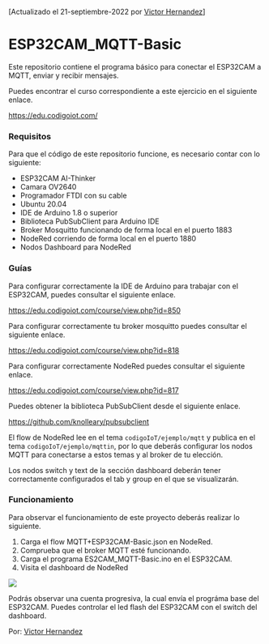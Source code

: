 [Actualizado el 21-septiembre-2022 por [Victor Hernandez](https://github.com/Vikmonsi)]

# ESP32CAM_MQTT-Basic
Este repositorio contiene el programa básico para conectar el ESP32CAM a MQTT, enviar y recibir mensajes.

Puedes encontrar el curso correspondiente a este ejercicio en el siguiente enlace.

https://edu.codigoiot.com/

### Requisitos
Para que el código de este repositorio funcione, es necesario contar con lo siguiente:

- ESP32CAM AI-Thinker
- Camara OV2640
- Programador FTDI con su cable
- Ubuntu 20.04
- IDE de Arduino 1.8 o superior
- Biblioteca PubSubClient para Arduino IDE
- Broker Mosquitto funcionando de forma local en el puerto 1883
- NodeRed corriendo de forma local en el puerto 1880
- Nodos Dashboard para NodeRed

### Guías
Para configurar correctamente la IDE de Arduino para trabajar con el ESP32CAM, puedes consultar el siguiente enlace.

https://edu.codigoiot.com/course/view.php?id=850

Para configurar correctamente tu broker mosquitto puedes consultar el siguiente enlace.

https://edu.codigoiot.com/course/view.php?id=818

Para configurar correctamente NodeRed puedes consultar el siguiente enlace.

https://edu.codigoiot.com/course/view.php?id=817

Puedes obtener la biblioteca PubSubClient desde el siguiente enlace.

https://github.com/knolleary/pubsubclient

El flow de NodeRed lee en el tema `codigoIoT/ejemplo/mqtt` y publica en el tema `codigoIoT/ejemplo/mqttin`, por lo que deberás configurar los nodos MQTT para conectarse a estos temas y al broker de tu elección.

Los nodos switch y text de la sección dashboard deberán tener correctamente configurados el tab y group en el que se visualizarán.

### Funcionamiento

Para observar el funcionamiento de este proyecto deberás realizar lo siguiente.

1. Carga el flow MQTT+ESP32CAM-Basic.json en NodeRed.
2. Comprueba que el broker MQTT esté funcionando.
3. Carga el programa ES2CAM_MQTT-Basic.ino en el ESP32CAM.
4. Visita el dashboard de NodeRed

![](https://github.com/codigo-iot/ESP32CAM_MQTT-Basic/blob/main/esp32camMQTTbasic.jpg)

Podrás observar una cuenta progresiva, la cual envía el prográma base del ESP32CAM. Puedes controlar el led flash del ESP32CAM con el switch del dashboard.

Por: [Victor Hernandez](https://github.com/Vikmonsi)
